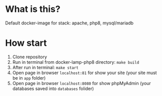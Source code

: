 # What is this?
Default docker-image for stack: apache, php8, mysql/mariadb

# How start
1) Clone repository
2) Run in terminal from docker-lamp-php8 directory: `make build`
3) After run in terminal: `make start`
4) Open page in browser `localhost:81` for show your site (your site must be in `app` folder)
5) Open page in browser `localhost:8080` for show phpMyAdmin (your databases saved into `databases` folider)
